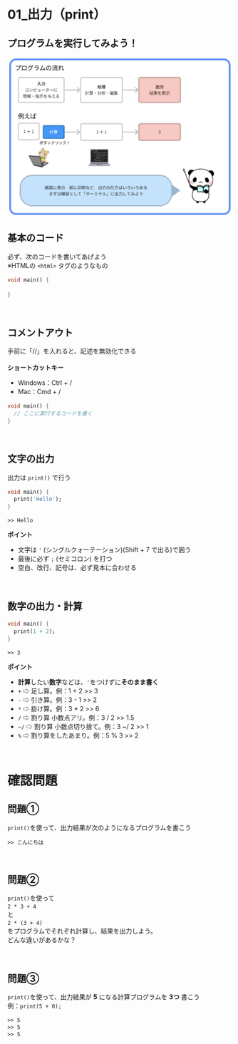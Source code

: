 # **01_出力（print）**

## **プログラムを実行してみよう！**

![出力](img/01_print1-1.png)

## **基本のコード**

必ず、次のコードを書いてあげよう  
※HTMLの `<html>` タグのようなもの

```dart
void main() {
  
}
```

<br>

## **コメントアウト**

手前に「//」を入れると、記述を無効化できる  
<br>
**ショートカットキー**
- Windows：Ctrl + /
- Mac：Cmd + /

```dart
void main() {
  // ここに実行するコードを書く
}
```

<br>

## **文字の出力**

出力は `print()` で行う  

```dart
void main() {
  print('Hello');
}
```

```
>> Hello
```

**ポイント**  
- 文字は `'` (シングルクォーテーション)(Shift + 7 で出る)で囲う
- 最後に必ず `;` (セミコロン) を打つ
- 空白、改行、記号は、必ず見本に合わせる


<br>

## **数字の出力・計算**

```dart
void main() {
  print(1 + 2);
}
```
```
>> 3
```

**ポイント**  
- **計算**したい**数字**などは、`'`をつけずに**そのまま書く**
- `+` ⇨ 足し算。例：1 + 2 >> 3
- `-` ⇨ 引き算。例：3 - 1 >> 2
- `*` ⇨ 掛け算。例：3 * 2 >> 6
- `/` ⇨ 割り算 小数点アリ。例：3 / 2 >> 1.5
- `~/`  ⇨ 割り算 小数点切り捨て。例：3 ~/ 2 >> 1
- `%` ⇨ 割り算をしたあまり。例：5 % 3 >> 2

<br>

# **確認問題**

## **問題①**
`print()`を使って、出力結果が次のようになるプログラムを書こう

```
>> こんにちは
```

<br>

## **問題②**
`print()`を使って  
`2 * 3 + 4`  
と  
`2 * (3 + 4)`  
をプログラムでそれぞれ計算し、結果を出力しよう。  
どんな違いがあるかな？

<br>

## **問題③**

`print()`を使って、出力結果が **5** になる計算プログラムを **3つ** 書こう  
例：`print(5 + 0);`

```
>> 5
>> 5
>> 5
```